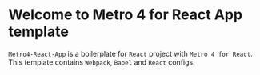 # Welcome to Metro 4 for React App template

`Metro4-React-App` is a boilerplate for `React` project with `Metro 4 for React`. 
This template contains `Webpack`, `Babel` and `React` configs.